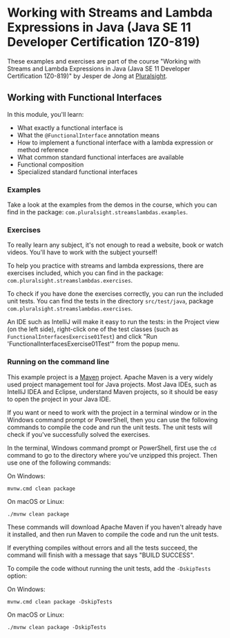 # Working with Streams and Lambda Expressions in Java (Java SE 11 Developer Certification 1Z0-819)

These examples and exercises are part of the course "Working with Streams and Lambda Expressions in Java (Java SE 11 Developer Certification 1Z0-819)" by Jesper de Jong
at [Pluralsight](https://www.pluralsight.com/).

## Working with Functional Interfaces

In this module, you'll learn:

* What exactly a functional interface is
* What the `@FunctionalInterface` annotation means
* How to implement a functional interface with a lambda expression or method reference
* What common standard functional interfaces are available
* Functional composition
* Specialized standard functional interfaces

### Examples

Take a look at the examples from the demos in the course, which you can find in the package: 
`com.pluralsight.streamslambdas.examples`.

### Exercises

To really learn any subject, it's not enough to read a website, book or watch videos. 
You'll have to work with the subject yourself!

To help you practice with streams and lambda expressions, there are exercises included, 
which you can find in the package: `com.pluralsight.streamslambdas.exercises`.

To check if you have done the exercises correctly, you can run the included unit tests. 
You can find the tests in the directory `src/test/java`,
package `com.pluralsight.streamslambdas.exercises`.

An IDE such as IntelliJ will make it easy to run the tests: in the Project view (on the left side), 
right-click one of the test classes (such
as `FunctionalInterfacesExercise01Test`) and click "Run 'FunctionalInterfacesExercise01Test'" from the popup menu.

### Running on the command line

This example project is a [Maven](https://maven.apache.org/) project. Apache Maven is a very widely used project management tool for Java projects. Most Java IDEs, such as IntelliJ
IDEA and Eclipse, understand Maven projects, so it should be easy to open the project in your Java IDE.

If you want or need to work with the project in a terminal window or in the Windows command prompt or PowerShell, then you can use the following commands to compile the code and
run the unit tests. The unit tests will check if you've successfully solved the exercises.

In the terminal, Windows command prompt or PowerShell, first use the `cd` command to go to the directory where you've unzipped this project. Then use one of the following commands:

On Windows:

    mvnw.cmd clean package

On macOS or Linux:

    ./mvnw clean package

These commands will download Apache Maven if you haven't already have it installed, and then run Maven to compile the code and run the unit tests.

If everything compiles without errors and all the tests succeed, the command will finish with a message that says "BUILD SUCCESS".

To compile the code without running the unit tests, add the `-DskipTests` option:

On Windows:

    mvnw.cmd clean package -DskipTests

On macOS or Linux:

    ./mvnw clean package -DskipTests
